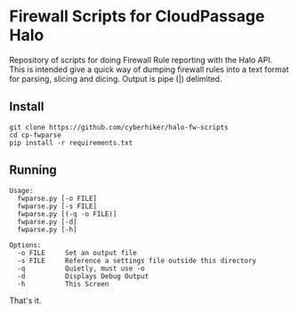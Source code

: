 # Firewall Scripts for CloudPassage Halo
Repository of scripts for doing Firewall Rule reporting with the Halo API.  This is intended give a quick way of dumping firewall rules into a text format for parsing, slicing and dicing.  Output is pipe (|) delimited.

## Install

```
git clone https://github.com/cyberhiker/halo-fw-scripts
cd cp-fwparse
pip install -r requirements.txt
```

## Running

```
Usage:
  fwparse.py [-o FILE]
  fwparse.py [-s FILE]
  fwparse.py [(-q -o FILE)]
  fwparse.py [-d]
  fwparse.py [-h]

Options:
  -o FILE     Set an output file
  -s FILE     Reference a settings file outside this directory
  -q          Quietly, must use -o
  -d          Displays Debug Output
  -h          This Screen
```

That's it.
